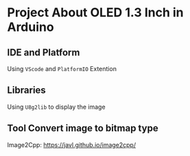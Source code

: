 # Project About OLED 1.3 Inch in Arduino

## IDE and Platform
Using `VScode` and `PlatformIO` Extention

## Libraries
Using `U8g2lib` to display the image 

## Tool Convert image to bitmap type
Image2Cpp:  https://javl.github.io/image2cpp/
